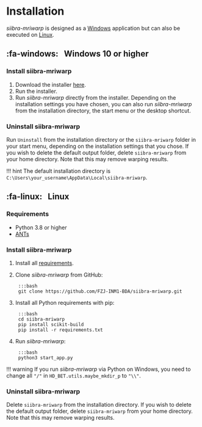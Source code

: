 # Installation

_siibra-mriwarp_ is designed as a [Windows](#fa-windows-windows-10-or-higher) application but can also be executed on [Linux](#linux).

## :fa-windows: &nbsp; Windows 10 or higher

### Install siibra-mriwarp

1. Download the installer [here](https://fz-juelich.sciebo.de/s/xbjgb8yx7Jw01Jq/download).
2. Run the installer.
3. Run _siibra-mriwarp_ directly from the installer. Depending on the installation settings you have chosen, you can also run _siibra-mriwarp_ from the installation directory, the start menu or the desktop shortcut.

### Uninstall siibra-mriwarp

Run `Uninstall` from the installation directory or the `siibra-mriwarp` folder in your start menu, depending on the installation settings that you chose. If you wish to delete the default output folder, delete `siibra-mriwarp` from your home directory. Note that this may remove warping results.

!!! hint
    The default installation directory is `C:\Users\your_username\AppData\Local\siibra-mriwarp`.

## :fa-linux: &nbsp; Linux

### Requirements

* Python 3.8 or higher
* [ANTs](https://github.com/ANTsX/ANTs/wiki/Compiling-ANTs-on-Linux-and-Mac-OS)

### Install siibra-mriwarp

1. Install all [requirements](#requirements).
2. Clone _siibra-mriwarp_ from GitHub:

        :::bash
        git clone https://github.com/FZJ-INM1-BDA/siibra-mriwarp.git

3. Install all Python requirements with pip:

        :::bash
        cd siibra-mriwarp
        pip install scikit-build
        pip install -r requirements.txt

4. Run _siibra-mriwarp_:

        :::bash
        python3 start_app.py

!!! warning
    If you run _siibra-mriwarp_ via Python on Windows, you need to change all `"/"` in `HD_BET.utils.maybe_mkdir_p` to `"\\"`.

### Uninstall siibra-mriwarp

Delete `siibra-mriwarp` from the installation directory. If you wish to delete the default output folder, delete `siibra-mriwarp` from your home directory. Note that this may remove warping results.
